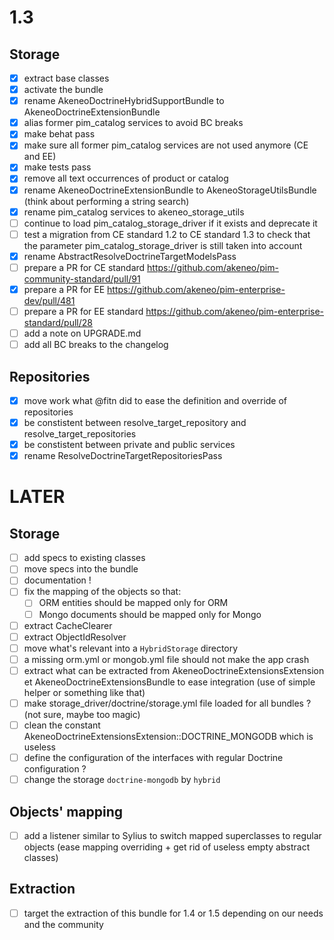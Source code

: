 # 1.3
##  Storage
 - [x] extract base classes
 - [x] activate the bundle
 - [x] rename AkeneoDoctrineHybridSupportBundle to AkeneoDoctrineExtensionBundle
 - [x] alias former pim_catalog services to avoid BC breaks
 - [x] make behat pass 
 - [x] make sure all former pim_catalog services are not used anymore (CE and EE)
 - [x] make tests pass
 - [x] remove all text occurrences of product or catalog
 - [x] rename AkeneoDoctrineExtensionBundle to AkeneoStorageUtilsBundle (think about performing a string search)
 - [x] rename pim_catalog services to akeneo_storage_utils
 - [ ] continue to load pim_catalog_storage_driver if it exists and deprecate it 
 - [ ] test a migration from CE standard 1.2 to CE standard 1.3 to check that the parameter pim_catalog_storage_driver is still taken into account
 - [x] rename AbstractResolveDoctrineTargetModelsPass
 - [ ] prepare a PR for CE standard https://github.com/akeneo/pim-community-standard/pull/91
 - [x] prepare a PR for EE https://github.com/akeneo/pim-enterprise-dev/pull/481
 - [ ] prepare a PR for EE standard https://github.com/akeneo/pim-enterprise-standard/pull/28
 - [ ] add a note on UPGRADE.md
 - [ ] add all BC breaks to the changelog

## Repositories
 - [x] move work what @fitn did to ease the definition and override of repositories 
 - [x] be constistent between resolve_target_repository and resolve_target_repositories
 - [x] be constistent between private and public services
 - [x] rename ResolveDoctrineTargetRepositoriesPass

# LATER
##  Storage
 - [ ] add specs to existing classes
 - [ ] move specs into the bundle
 - [ ] documentation !
 - [ ] fix the mapping of the objects so that:
    - [ ] ORM entities should be mapped only for ORM
    - [ ] Mongo documents should be mapped only for Mongo
 - [ ] extract CacheClearer
 - [ ] extract ObjectIdResolver
 - [ ] move what's relevant into a `HybridStorage` directory
 - [ ] a missing orm.yml or mongob.yml file should not make the app crash
 - [ ] extract what can be extracted from AkeneoDoctrineExtensionsExtension et AkeneoDoctrineExtensionsBundle to ease integration (use of simple helper or something like that)
 - [ ] make storage_driver/doctrine/storage.yml file loaded for all bundles ? (not sure, maybe too magic)
 - [ ] clean the constant AkeneoDoctrineExtensionsExtension::DOCTRINE_MONGODB which is useless
 - [ ] define the configuration of the interfaces with regular Doctrine configuration ?
 - [ ] change the storage `doctrine-mongodb` by `hybrid` 
 
## Objects' mapping
 - [ ] add a listener similar to Sylius to switch mapped superclasses to regular objects (ease mapping overriding + get rid of useless empty abstract classes) 

## Extraction
 - [ ] target the extraction of this bundle for 1.4 or 1.5 depending on our needs and the community
